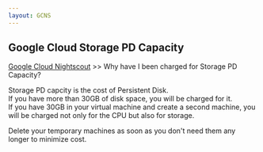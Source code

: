 ```yaml
---
layout: GCNS
---
```


## Google Cloud Storage PD Capacity  
[Google Cloud Nightscout](./GoogleCloud.md) >> Why have I been charged for Storage PD Capacity?  
  
Storage PD capcity is the cost of Persistent Disk.  
If you have more than 30GB of disk space, you will be charged for it.  
If you have 30GB in your virtual machine and create a second machine, you will be charged not only for the CPU but also for storage.  
  
Delete your temporary machines as soon as you don't need them any longer to minimize cost.  

  
